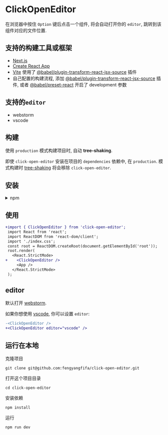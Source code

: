 # ClickOpenEditor

在浏览器中按住 `Option` 键后点击一个组件, 将会自动打开你的 `editor`, 跳转到该组件对应的文件位置.

## 支持的构建工具或框架

- [Next.js](https://nextjs.org/)
- [Create React App](https://create-react-app.dev/)
- [Vite](https://github.com/vitejs/vite/tree/main/packages/plugin-react)
  使用了 [@babel/plugin-transform-react-jsx-source](https://github.com/babel/babel/tree/master/packages/babel-plugin-transform-react-jsx-source)
  插件
- 自己配置的构建流程,
  添加 [@babel/plugin-transform-react-jsx-source](https://github.com/babel/babel/tree/master/packages/babel-plugin-transform-react-jsx-source)
  插件, 或者 [@babel/preset-react](https://babeljs.io/docs/en/babel-preset-react) 开启了 development 参数

## 支持的`editor`

- webstorm
- vscode

## 构建

使用 `production` 模式构建项目时, 自动 **tree-shaking**.

即使 `click-open-editor` 安装在项目的 `dependencies` 依赖中, 在 `production`.
模式构建时 [tree-shaking](https://webpack.docschina.org/guides/tree-shaking/#root) 将会移除 `click-open-editor`.

## 安装

<details>
<summary>npm</summary>

```shell
npm install click-open-editor
```

</details>

## 使用

```diff
+import { ClickOpenEditor } from 'click-open-editor';
 import React from 'react';
 import ReactDOM from 'react-dom/client';
 import './index.css';
 const root = ReactDOM.createRoot(document.getElementById('root'));
 root.render(
   <React.StrictMode>
+    <ClickOpenEditor />
     <App />
   </React.StrictMode>
 );
```

## editor

默认打开 [webstorm](https://www.jetbrains.com/webstorm/).

如果你想使用 [vscode](https://code.visualstudio.com/), 你可以设置 `editor`:

```diff
-<ClickOpenEditor />
+<ClickOpenEditor editor="vscode" />
```

## 运行在本地

克隆项目

```shell
git clone git@github.com:fengyangfifa/click-open-editor.git
```

打开这个项目目录

```shell
cd click-open-editor
```

安装依赖

```shell
npm install
```

运行

```shell
npm run dev
```
